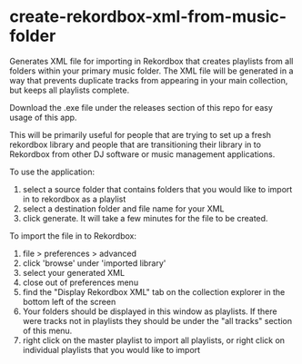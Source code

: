 # create-rekordbox-xml-from-music-folder
Generates XML file for importing in Rekordbox that creates playlists from all folders within your primary music folder. The XML file will be generated in a way that prevents duplicate tracks from appearing in your main collection, but keeps all playlists complete.

Download the .exe file under the releases section of this repo for easy usage of this app.

This will be primarily useful for people that are trying to set up a fresh rekordbox library and people that are transitioning their library in to Rekordbox from other DJ software or music management applications.

To use the application:
  1. select a source folder that contains folders that you would like to import in to rekordbox as a playlist
  2. select a destination folder and file name for your XML
  3. click generate. It will take a few minutes for the file to be created.


To import the file in to Rekordbox:
  1. file > preferences > advanced
  2. click 'browse' under 'imported library'
  3. select your generated XML
  4. close out of preferences menu
  5. find the "Display Rekordbox XML" tab on the collection explorer in the bottom left of the screen
  6. Your folders should be displayed in this window as playlists. If there were tracks not in playlists they should be under the "all tracks" section of this menu.
  7. right click on the master playlist to import all playlists, or right click on individual playlists that you would like to import
